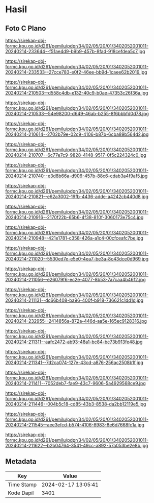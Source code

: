 # Hasil

## Foto C Plano

https://sirekap-obj-formc.kpu.go.id/d261/pemilu/pdpr/34/02/05/20/01/3402052001011-20240214-233644--f51ae4d9-b9b9-457b-8fad-918cefdea5c7.jpg

https://sirekap-obj-formc.kpu.go.id/d261/pemilu/pdpr/34/02/05/20/01/3402052001011-20240214-233533--27cce783-e0f2-46ee-bb9d-1caee62b2019.jpg

https://sirekap-obj-formc.kpu.go.id/d261/pemilu/pdpr/34/02/05/20/01/3402052001011-20240214-210503--d558c4db-e132-40c9-b0ae-47353c26f36a.jpg

https://sirekap-obj-formc.kpu.go.id/d261/pemilu/pdpr/34/02/05/20/01/3402052001011-20240214-210533--54e98200-d649-46ab-b255-8f6bbbfd0d78.jpg

https://sirekap-obj-formc.kpu.go.id/d261/pemilu/pdpr/34/02/05/20/01/3402052001011-20240214-210614--2702b79e-02c9-4106-b87b-6cba89b564d2.jpg

https://sirekap-obj-formc.kpu.go.id/d261/pemilu/pdpr/34/02/05/20/01/3402052001011-20240214-210707--6c77e7c9-9828-4148-9517-0f5c224324c0.jpg

https://sirekap-obj-formc.kpu.go.id/d261/pemilu/pdpr/34/02/05/20/01/3402052001011-20240214-210740--e3d8b66a-d906-457b-88c6-cdab3a4f9af5.jpg

https://sirekap-obj-formc.kpu.go.id/d261/pemilu/pdpr/34/02/05/20/01/3402052001011-20240214-210821--e62a3002-19fb-4436-adde-a4242cb440d8.jpg

https://sirekap-obj-formc.kpu.go.id/d261/pemilu/pdpr/34/02/05/20/01/3402052001011-20240214-210916--2170f22b-65b6-4f38-810f-3060173e75c4.jpg

https://sirekap-obj-formc.kpu.go.id/d261/pemilu/pdpr/34/02/05/20/01/3402052001011-20240214-210948--421e1781-c358-426a-a1c4-00cfceafc7be.jpg

https://sirekap-obj-formc.kpu.go.id/d261/pemilu/pdpr/34/02/05/20/01/3402052001011-20240214-211020--5530ed7e-e5e0-4ea7-be3a-8c43dce0d969.jpg

https://sirekap-obj-formc.kpu.go.id/d261/pemilu/pdpr/34/02/05/20/01/3402052001011-20240214-211056--e26079f6-ec2e-4077-8b53-7a7caa4b46f2.jpg

https://sirekap-obj-formc.kpu.go.id/d261/pemilu/pdpr/34/02/05/20/01/3402052001011-20240214-211131--dc66b408-ba96-400f-b918-736621c1dd1d.jpg

https://sirekap-obj-formc.kpu.go.id/d261/pemilu/pdpr/34/02/05/20/01/3402052001011-20240214-232955--2414856a-872a-446d-aa5e-165ec9128316.jpg

https://sirekap-obj-formc.kpu.go.id/d261/pemilu/pdpr/34/02/05/20/01/3402052001011-20240214-211311--aafc2472-ab93-48a1-bc84-bc73b913fe48.jpg

https://sirekap-obj-formc.kpu.go.id/d261/pemilu/pdpr/34/02/05/20/01/3402052001011-20240214-211341--7d2ca074-127e-43cd-a876-256ac2508b1f.jpg

https://sirekap-obj-formc.kpu.go.id/d261/pemilu/pdpr/34/02/05/20/01/3402052001011-20240214-211411--7052deb7-fae9-43c7-9606-5a4929568ce9.jpg

https://sirekap-obj-formc.kpu.go.id/d261/pemilu/pdpr/34/02/05/20/01/3402052001011-20240214-211446--004b5c18-cd85-43b3-8538-da2bb12119e5.jpg

https://sirekap-obj-formc.kpu.go.id/d261/pemilu/pdpr/34/02/05/20/01/3402052001011-20240214-211545--aee3efcd-b574-4106-8983-8e6d7668fc1a.jpg

https://sirekap-obj-formc.kpu.go.id/d261/pemilu/pdpr/34/02/05/20/01/3402052001011-20240214-211622--b2b04764-3541-49cc-a892-57a053be2e8b.jpg


## Metadata

| Key        | Value               |
| ---------- | ------------------- |
| Time Stamp | 2024-02-17 13:05:41 |
| Kode Dapil | 3401                |



